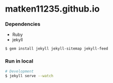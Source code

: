 # matken11235.github.io

### Dependencies
* Ruby
* jekyll

```bash
$ gem install jekyll jekyll-sitemap jekyll-feed
```

### Run in local
```bash
# Development
$ jekyll serve --watch
```
